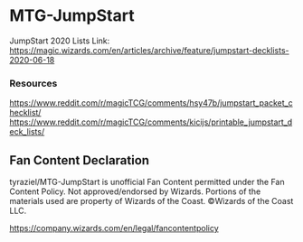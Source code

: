 # MTG-JumpStart

JumpStart 2020 Lists Link:  https://magic.wizards.com/en/articles/archive/feature/jumpstart-decklists-2020-06-18


### Resources

https://www.reddit.com/r/magicTCG/comments/hsy47b/jumpstart_packet_checklist/
https://www.reddit.com/r/magicTCG/comments/kicijs/printable_jumpstart_deck_lists/



## Fan Content Declaration
tyraziel/MTG-JumpStart is unofficial Fan Content permitted under the Fan Content Policy. Not approved/endorsed by Wizards. Portions of the materials used are property of Wizards of the Coast. ©Wizards of the Coast LLC.

https://company.wizards.com/en/legal/fancontentpolicy
